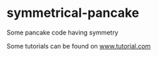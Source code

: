 # symmetrical-pancake
Some pancake code having symmetry

Some tutorials can be found on www.tutorial.com
